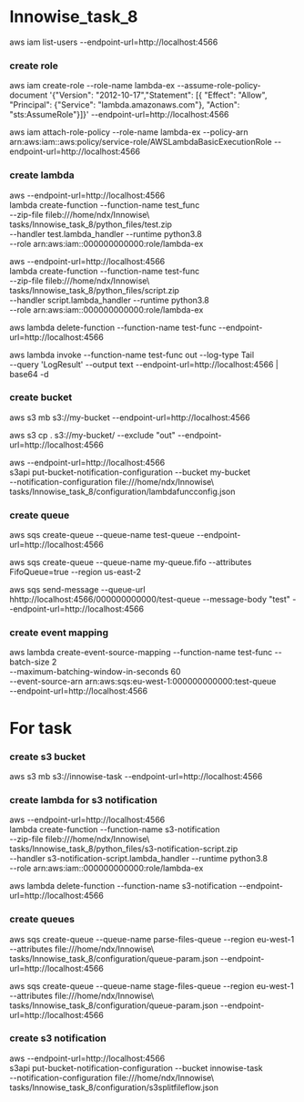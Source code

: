 # Innowise_task_8

aws iam list-users --endpoint-url=http://localhost:4566

### create role

aws iam create-role --role-name lambda-ex --assume-role-policy-document '{"Version": "2012-10-17","Statement": [{ "Effect": "Allow", "Principal": {"Service": "lambda.amazonaws.com"}, "Action": "sts:AssumeRole"}]}' --endpoint-url=http://localhost:4566

aws iam attach-role-policy --role-name lambda-ex --policy-arn arn:aws:iam::aws:policy/service-role/AWSLambdaBasicExecutionRole --endpoint-url=http://localhost:4566

### create lambda

aws --endpoint-url=http://localhost:4566 \
lambda create-function --function-name test_func \
--zip-file fileb:///home/ndx/Innowise\ tasks/Innowise_task_8/python_files/test.zip \
--handler test.lambda_handler --runtime python3.8 \
--role arn:aws:iam::000000000000:role/lambda-ex

aws --endpoint-url=http://localhost:4566 \
lambda create-function --function-name test-func \
--zip-file fileb:///home/ndx/Innowise\ tasks/Innowise_task_8/python_files/script.zip \
--handler script.lambda_handler --runtime python3.8 \
--role arn:aws:iam::000000000000:role/lambda-ex

aws lambda delete-function --function-name test-func  --endpoint-url=http://localhost:4566

aws lambda invoke --function-name test-func out --log-type Tail \
--query 'LogResult' --output text --endpoint-url=http://localhost:4566 |  base64 -d 

### create bucket

aws s3 mb s3://my-bucket --endpoint-url=http://localhost:4566

aws s3 cp . s3://my-bucket/ --exclude "out" --endpoint-url=http://localhost:4566

aws --endpoint-url=http://localhost:4566 \
s3api put-bucket-notification-configuration --bucket my-bucket \
--notification-configuration file:///home/ndx/Innowise\ tasks/Innowise_task_8/configuration/lambdafuncconfig.json

### create queue

aws sqs create-queue --queue-name test-queue --endpoint-url=http://localhost:4566

aws sqs create-queue --queue-name my-queue.fifo --attributes FifoQueue=true --region us-east-2

aws sqs send-message --queue-url hhttp://localhost:4566/000000000000/test-queue --message-body "test" --endpoint-url=http://localhost:4566

### create event mapping

aws lambda create-event-source-mapping --function-name test-func --batch-size 2 \
--maximum-batching-window-in-seconds 60 \
--event-source-arn arn:aws:sqs:eu-west-1:000000000000:test-queue \
--endpoint-url=http://localhost:4566


# For task

### create s3 bucket

aws s3 mb s3://innowise-task --endpoint-url=http://localhost:4566

### create lambda for s3 notification

aws --endpoint-url=http://localhost:4566 \
lambda create-function --function-name s3-notification \
--zip-file fileb:///home/ndx/Innowise\ tasks/Innowise_task_8/python_files/s3-notification-script.zip \
--handler s3-notification-script.lambda_handler --runtime python3.8 \
--role arn:aws:iam::000000000000:role/lambda-ex

aws lambda delete-function --function-name s3-notification --endpoint-url=http://localhost:4566

### create queues

aws sqs create-queue --queue-name parse-files-queue --region eu-west-1 --attributes file:///home/ndx/Innowise\ tasks/Innowise_task_8/configuration/queue-param.json --endpoint-url=http://localhost:4566

aws sqs create-queue --queue-name stage-files-queue --region eu-west-1 --attributes file:///home/ndx/Innowise\ tasks/Innowise_task_8/configuration/queue-param.json --endpoint-url=http://localhost:4566

### create s3 notification

aws --endpoint-url=http://localhost:4566 \
s3api put-bucket-notification-configuration --bucket innowise-task \
--notification-configuration file:///home/ndx/Innowise\ tasks/Innowise_task_8/configuration/s3splitfileflow.json